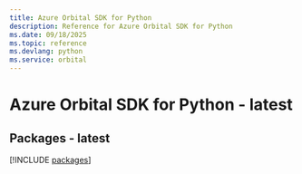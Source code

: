 ```yaml
---
title: Azure Orbital SDK for Python
description: Reference for Azure Orbital SDK for Python
ms.date: 09/18/2025
ms.topic: reference
ms.devlang: python
ms.service: orbital
---
```

# Azure Orbital SDK for Python - latest
## Packages - latest
[!INCLUDE [packages](orbital-index.md)]